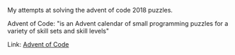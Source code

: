 My attempts at solving the advent of code 2018 puzzles.

Advent of Code: "is an Advent calendar of small programming puzzles for a variety of skill sets and skill levels"

Link: [Advent of Code](https://adventofcode.com/2018)
